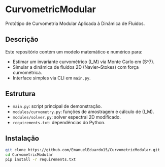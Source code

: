 # CurvometricModular

Protótipo de Curvometria Modular Aplicada à Dinâmica de Fluidos.

## Descrição

Este repositório contém um modelo matemático e numérico para:

- Estimar um invariante curvométrico \(I_M\) via Monte Carlo em \(S^7\).
- Simular a dinâmica de fluidos 2D (Navier–Stokes) com força curvométrica.
- Interface simples via CLI em `main.py`.

## Estrutura

- `main.py`: script principal de demonstração.
- `modules/curvometry.py`: funções de amostragem e cálculo de \(I_M\).
- `modules/solver.py`: solver espectral 2D modificado.
- `requirements.txt`: dependências do Python.

## Instalação

```bash
git clone https://github.com/EmanuelEduardo15/CurvometricModular.git
cd CurvometricModular
pip install -r requirements.txt
